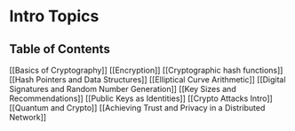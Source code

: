 # Intro Topics
## Table of Contents
[[Basics of Cryptography]]
[[Encryption]]
[[Cryptographic hash functions]]
[[Hash Pointers and Data Structures]]
[[Elliptical Curve Arithmetic]]
[[Digital Signatures and Random Number Generation]]
[[Key Sizes and Recommendations]]
[[Public Keys as Identities]]
[[Crypto Attacks Intro]]
[[Quantum and Crypto]]
[[Achieving Trust and Privacy in a Distributed Network]]